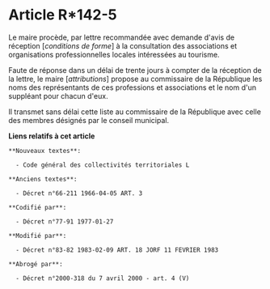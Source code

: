 # Article R*142-5

Le maire procède, par lettre recommandée avec demande d'avis de réception [*conditions de forme*] à la consultation des
associations et organisations professionnelles locales intéressées au tourisme.

Faute de réponse dans un délai de trente jours à compter de la réception de la lettre, le maire [*attributions*] propose au
commissaire de la République les noms des représentants de ces professions et associations et le nom d'un suppléant pour
chacun d'eux.

Il transmet sans délai cette liste au commissaire de la République avec celle des membres désignés par le conseil municipal.

**Liens relatifs à cet article**

	**Nouveaux textes**:

	  - Code général des collectivités territoriales L

	**Anciens textes**:

	  - Décret n°66-211 1966-04-05 ART. 3

	**Codifié par**:

	  - Décret n°77-91 1977-01-27

	**Modifié par**:

	  - Décret n°83-82 1983-02-09 ART. 18 JORF 11 FEVRIER 1983

	**Abrogé par**:

	  - Décret n°2000-318 du 7 avril 2000 - art. 4 (V)

